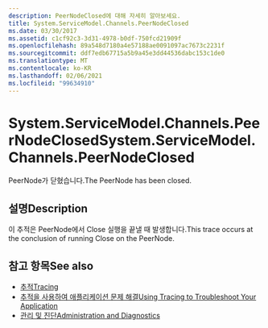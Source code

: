 ```yaml
---
description: PeerNodeClosed에 대해 자세히 알아보세요.
title: System.ServiceModel.Channels.PeerNodeClosed
ms.date: 03/30/2017
ms.assetid: c1cf92c3-3d31-4978-b0df-750fcd21909f
ms.openlocfilehash: 89a548d7180a4e57188ae0091097ac7673c2231f
ms.sourcegitcommit: ddf7edb67715a5b9a45e3dd44536dabc153c1de0
ms.translationtype: MT
ms.contentlocale: ko-KR
ms.lasthandoff: 02/06/2021
ms.locfileid: "99634910"
---
```

# <a name="systemservicemodelchannelspeernodeclosed"></a><span data-ttu-id="0c6de-103">System.ServiceModel.Channels.PeerNodeClosed</span><span class="sxs-lookup"><span data-stu-id="0c6de-103">System.ServiceModel.Channels.PeerNodeClosed</span></span>

<span data-ttu-id="0c6de-104">PeerNode가 닫혔습니다.</span><span class="sxs-lookup"><span data-stu-id="0c6de-104">The PeerNode has been closed.</span></span>  
  
## <a name="description"></a><span data-ttu-id="0c6de-105">설명</span><span class="sxs-lookup"><span data-stu-id="0c6de-105">Description</span></span>  

 <span data-ttu-id="0c6de-106">이 추적은 PeerNode에서 Close 실행을 끝낼 때 발생합니다.</span><span class="sxs-lookup"><span data-stu-id="0c6de-106">This trace occurs at the conclusion of running Close on the PeerNode.</span></span>  
  
## <a name="see-also"></a><span data-ttu-id="0c6de-107">참고 항목</span><span class="sxs-lookup"><span data-stu-id="0c6de-107">See also</span></span>

- [<span data-ttu-id="0c6de-108">추적</span><span class="sxs-lookup"><span data-stu-id="0c6de-108">Tracing</span></span>](index.md)
- [<span data-ttu-id="0c6de-109">추적을 사용하여 애플리케이션 문제 해결</span><span class="sxs-lookup"><span data-stu-id="0c6de-109">Using Tracing to Troubleshoot Your Application</span></span>](using-tracing-to-troubleshoot-your-application.md)
- [<span data-ttu-id="0c6de-110">관리 및 진단</span><span class="sxs-lookup"><span data-stu-id="0c6de-110">Administration and Diagnostics</span></span>](../index.md)
